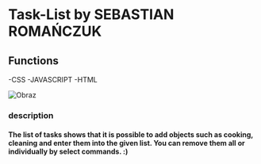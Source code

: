 # Task-List by SEBASTIAN ROMAŃCZUK

## Functions
-CSS
-JAVASCRIPT
-HTML

![Obraz](https://i.postimg.cc/vZRbyGwW/Lista-zada.png)

### description

#### The list of tasks shows that it is possible to add objects such as cooking, cleaning and enter them into the given list. You can remove them all or individually by select commands. :)

